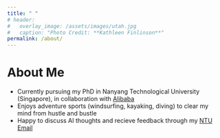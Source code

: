 ```yaml
---
title: " "
# header:
#   overlay_image: /assets/images/utah.jpg
#   caption: "Photo Credit: **Kathleen Finlinson**"
permalink: /about/
---
```


# About Me

<!-- <img src="{{ "/assets/img/routeburn.jpg" | absolute_url }}" -->
<!-- width="50%" hspace="20" align="right"> -->
  
* Currently pursuing my PhD in Nanyang Technological University (Singapore), in collaboration with [Alibaba](https://media.ntu.edu.sg/NewsReleases/Pages/newsdetail.aspx?news=9e521a80-eaec-41ac-9c7e-802a62fc8d52)
* Enjoys adventure sports (windsurfing, kayaking, diving) to clear my mind from hustle and bustle
* Happy to discuss AI thoughts and recieve feedback through my [NTU Email](mailto:pung0013@e.ntu.edu.sg)